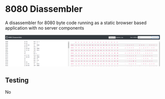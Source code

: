 # 8080 Diassembler

A disassembler for 8080 byte code running as a static browser based application with no server components

![Screenshot](https://github.com/21st-century-emulation/disassembler-8080/blob/master/.github/8080PRE-screenshot.png?raw=true)


## Testing

No